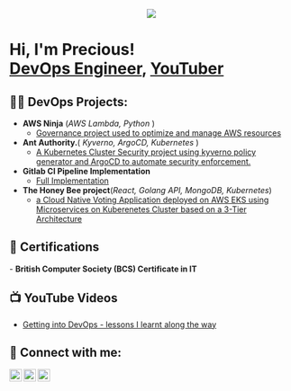 <p align="center">
  <a href="https://github.com/DenverCoder1/readme-typing-svg"><img src="https://readme-typing-svg.herokuapp.com?lines=Hi,+I'm+Precious.;I+love+open-source.;I+love+DevOps+and+everything+Cloud.;I+love+learning.;I+love+spreading+knowledge.;&center=true&width=500&height=50"></a>
</p>


<h1>Hi, I'm Precious! <br/><a href="https://www.linkedin.com/in/precious-o-36988b265/">DevOps Engineer</a>, <a href="">YouTuber</a></h1>

<h2>👨‍💻 DevOps Projects:</h2>

- <b>AWS Ninja</b> (<i>AWS Lambda, Python </i>) 
  - [Governance project used to optimize and manage AWS resources](https://github.com/preshcode007/AWS_Ninja/tree/main)
- <b>Ant Authority.</b>(<i> Kyverno, ArgoCD, Kubernetes </i>)
  - [A Kubernetes Cluster Security project using kyverno policy generator and ArgoCD to automate security enforcement.](https://github.com/preshcode007/kubernetes-kyverno-argoCD/tree/main) 
- <b>Gitlab CI Pipeline Implementation</b>
  - [Full Implementation](https://github.com/preshcode007/Gitlab_CI/tree/main)
- <b>The Honey Bee project</b>(<i>React, Golang API, MongoDB, Kubernetes</i>)
  - [a Cloud Native Voting Application deployed on AWS EKS using Microservices on Kuberenetes Cluster based on a 3-Tier Architecture](https://github.com/preshcode007/cloud-native-voting-app/tree/main)
    


<h2>📄 Certifications  </h2>
- <b>British Computer Society (BCS) Certificate in IT</b>

<h2>📺 YouTube Videos</h2>

- [Getting into DevOps - lessons I learnt along the way](https://)


<h2> 🤳 Connect with me:</h2>

[<img align="left" alt="PreshCode007 | YouTube" width="22px" src="https://cdn.jsdelivr.net/npm/simple-icons@v3/icons/youtube.svg" />][youtube]
[<img align="left" alt="PreshCode007 | Twitter" width="22px" src="https://cdn.jsdelivr.net/npm/simple-icons@v3/icons/twitter.svg" />][twitter]
[<img align="left" alt="PreshCode007 | LinkedIn" width="22px" src="https://cdn.jsdelivr.net/npm/simple-icons@v3/icons/linkedin.svg" />][linkedin]


[twitter]: https://twitter.com/presh09278210
[youtube]: https://www.youtube.com/channel/UCfQtO2KMj4Zh7x8b2yzl95g
[linkedin]: https://www.linkedin.com/in/precious-o-36988b265/

<!--
**preshcode007/preshcode007** is a ✨ _special_ ✨ repository because its `README.md` (this file) appears on your GitHub profile.

Here are some ideas to get you started:

- 🔭 I’m currently working on ...
- 🌱 I’m currently learning ...
- 👯 I’m looking to collaborate on ...
- 🤔 I’m looking for help with ...
- 💬 Ask me about ...
- 📫 How to reach me: ...
- 😄 Pronouns: ...
- ⚡ Fun fact: ...
-->
